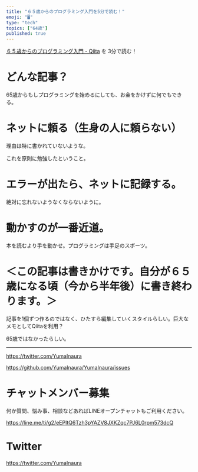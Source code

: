```yaml
---
title: "６５歳からのプログラミング入門を5分で読む！"
emoji: "🖥"
type: "tech"
topics: ["64歳"]
published: true
---
```


[６５歳からのプログラミング入門 - Qiita](https://qiita.com/kaizen_nagoya/items/1561f910c275b22d7c9f) を 3分で読む！

# どんな記事？

65歳からもしプログラミングを始めるにしても、お金をかけずに何でもできる。

# ネットに頼る（生身の人に頼らない）

理由は特に書かれていないような。

これを原則に勉強したということ。

# エラーが出たら、ネットに記録する。

絶対に忘れないようなくならないように。

# 動かすのが一番近道。

本を読むより手を動かせ。プログラミングは手足のスポーツ。


# ＜この記事は書きかけです。自分が６５歳になる頃（今から半年後）に書き終わります。＞

記事を1個ずつ作るのではなく、ひたすら編集していくスタイルらしい。巨大なメモとしてQiitaを利用？

65歳ではなかったらしい。

---

https://twitter.com/YumaInaura

https://github.com/YumaInaura/YumaInaura/issues








<!-- Update From Qiita API -->

# チャットメンバー募集


何か質問、悩み事、相談などあればLINEオープンチャットもご利用ください。

https://line.me/ti/g2/eEPltQ6Tzh3pYAZV8JXKZqc7PJ6L0rpm573dcQ





# Twitter


https://twitter.com/YumaInaura


<!-- Update From Qiita API -->


